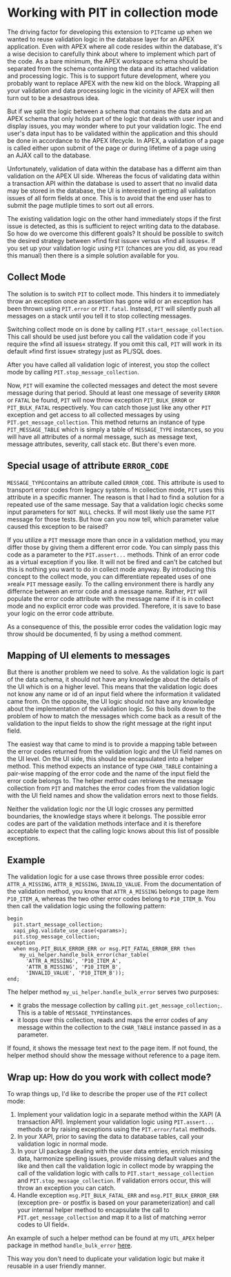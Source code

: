 # Working with PIT in collection mode

The driving factor for developing this extension to `PIT`came up when we wanted to reuse validation logic in the database layer for an APEX application. Even with APEX where all code resides within the database, it's a wise decision to carefully think about where to implement which part of the code. As a bare minimum, the APEX workspace schema should be separated from the schema containing the data and its attached validation and processing logic. This is to support future development, where you probably want to replace APEX with the new kid on the block. Wrapping all your validation and data processing logic in the vicinity of APEX will then turn out to be a desastrous idea.

But if we split the logic between a schema that contains the data and an APEX schema that only holds part of the logic that deals with user input and display issues, you may wonder where to put your validation logic. The end user's data input has to be validated within the application and this should be done in accordance to the APEX lifecycle. In APEX, a validation of a page is called either upon submit of the page or during lifetime of a page using an AJAX call to the database.

Unfortunately, validation of data within the database has a differnt aim than validation on the APEX UI side. Whereas the focus of validating data within a transaction API within the database is used to assert that no invalid data may be stored in the database, the UI is interested in getting all validation issues of all form fields at once. This is to avoid that the end user has to submit the page mutliple times to sort out all errors.

The existing validation logic on the other hand immediately stops if the first issue is detected, as this is sufficient to reject writing data to the database. So how do we overcome this different goals? It should be possible to switch the desired strategy between »find first issue« versus »find all issues«. If you set up your validation logic using `PIT` (chances are you did, as you read this manual) then there is a simple solution available for you.

## Collect Mode

The solution is to switch `PIT` to collect mode. This hinders it to immediately throw an exception once an assertion has gone wild or an exception has been thrown using `PIT.error` or `PIT.fatal`. Instead, `PIT` will silently push all messages on a stack until you tell it to stop collecting messages.

Switching collect mode on is done by calling `PIT.start_message_collection`. This call should be used just before you call the validation code if you require the »find all issues« strategy. If you omit this call, `PIT` will work in its default »find first issue« strategy just as PL/SQL does.

After you have called all validation logic of interest, you stop the collect mode by calling `PIT.stop_message_collection`.

Now, `PIT` will examine the collected messages and detect the most severe message during that period. Should at least one message of severity `ERROR` or `FATAL` be found, `PIT` will now throw exception `PIT_BULK_ERROR` or `PIT_BULK_FATAL` respectively. You can catch those just like any other `PIT` exception and get access to all collected messages by using `PIT.get_message_collection`. This method returns an instance of type `PIT_MESSAGE_TABLE` which is simply a table of `MESSAGE_TYPE` instances, so you will have all attributes of a normal message, such as message text, message attributes, severity, call stack etc. But there's even more.

## Special usage of attribute `ERROR_CODE`

`MESSAGE_TYPE`contains an attribute called `ERROR_CODE`. This attribute is used to transport error codes from legacy systems. In collection mode, `PIT` uses this attribute in a specific manner. The reason is that I had to find a solution for a repeated use of the same message. Say that a validation logic checks some input parameters for `NOT NULL` checks. If will most likely use the same `PIT` message for those tests. But how can you now tell, which parameter value caused this exception to be raised?

If you utilize a `PIT` message more than once in a validation method, you may differ those by giving them a different error code. You can simply pass this code as a parameter to the `PIT.assert...` methods. Think of an error code as a virtual exception if you like. It will not be fired and can't be catched but this is nothing you want to do in collect mode anyway. By introducing this concept to the collect mode, you can differentiate repeated uses of one »real« `PIT` message easily. To the calling environment there is hardly any differnce between an error code and a message name. Rather, `PIT` will populate the error code attribute with the message name if it is in collect mode and no explicit error code was provided. Therefore, it is save to base your logic on the error code attribute.

As a consequence of this, the possible error codes the validation logic may throw should be documented, fi by using a method comment.

## Mapping of UI elements to messages

But there is another problem we need to solve. As the validation logic is part of the data schema, it should not have any knowledge about the details of the UI which is on a higher level. This means that the validation logic does not know any name or id of an input field where the information it validated came from. On the opposite, the UI logic should not have any knowledge about the implementation of the validation logic. So this boils down to the problem of how to match the messages which come back as a result of the validation to the input fields to show the right message at the right input field.

The easiest way that came to mind is to provide a mapping table between the error codes returned from the validation logic and the UI field names on the UI level. On the UI side, this should be encapsulated into a helper method. This method expects an instance of type `CHAR_TABLE` containing a pair-wise mapping of the error code and the name of the input field the error code belongs to. The helper method can retrieves the message collection from `PIT` and matches the error codes from the validation logic with the UI field names and show the validation errors next to those fields. 

Neither the validation logic nor the UI logic crosses any permitted boundaries, the knowledge stays where it belongs. The possible error codes are part of the validation methods interface and it is therefore acceptable to expect that the calling logic knows about this list of possible exceptions.

## Example

The validation logic for a use case throws three possible error codes: `ATTR_A_MISSING`, `ATTR_B_MISSING`, `INVALID_VALUE`.
From the documentation of the validation method, you know that `ATTR_A_MISSING` belongs to page item `P10_ITEM_A`, whereas the two other error codes belong to `P10_ITEM_B`. You then call the validation logic using the following pattern:

```
begin
  pit.start_message_collection;
  xapi_pkg.validate_use_case(<params>);
  pit.stop_message_collection;
exception
  when msg.PIT_BULK_ERROR_ERR or msg.PIT_FATAL_ERROR_ERR then
    my_ui_helper.handle_bulk_error(char_table(
      'ATTR_A_MISSING', 'P10_ITEM_A',
      'ATTR_B_MISSING', 'P10_ITEM_B',
      'INVALID_VALUE', 'P10_ITEM_B'));
end;
```

The helper method `my_ui_helper.handle_bulk_error` serves two purposes:
- it grabs the message collection by calling `pit.get_message_collection;`. This is a table of `MESSAGE_TYPE`instances. 
- it loops over this collection, reads and maps the error codes of any message within the collection to the `CHAR_TABLE` instance passed in as a parameter. 

If found, it shows the message text next to the page item. If not found, the helper method should show the message without reference to a page item.

## Wrap up: How do you work with collect mode?

To wrap things up, I'd like to describe the proper use of the `PIT` collect mode:

1.  Implement your validation logic in a separate method within the XAPI (A transaction API). Implement your validation logic using `PIT.assert...` methods or by raising exceptions using the `PIT.error/fatal` methods.
2.  In your XAPI, prior to saving the data to database tables, call your validation logic in normal mode.
3.  In your UI package dealing with the user data entries, enrich missing data, harmonize spelling issues, provide missing default values and the like and then call the validation logic in collect mode by wrapping the call of the validation logic with calls to `PIT.start_message_collection` and `PIT.stop_message_collection`. If validation errors occur, this will throw an exception you can catch.
4.  Handle exception `msg.PIT_BULK_FATAL_ERR` and `msg.PIT_BULK_ERROR_ERR` (exception pre- or postfix is based on your parameterization) and call your internal helper method to encapsulate the call to `PIT.get_message_collection` and map it to a list of matching »error codes to UI field«.

An example of such a helper method can be found at my `UTL_APEX` helper package in method `handle_bulk_error` [here](https://github.com/j-sieben/UTL_APEX/blob/master/UTL_APEX/core/packages/utl_apex.pkb).

This way you don't need to duplicate your validation logic but make it reusable in a user friendly manner.
